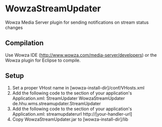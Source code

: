 WowzaStreamUpdater
==================

Wowza Media Server plugin for sending notifications on stream status changes


Compilation
-----------
Use Wowza IDE (http://www.wowza.com/media-server/developers) or the Wowza plugin for Eclipse to compile.

Setup
-----
1. Set a proper VHost name in [wowza-install-dir]/conf/VHosts.xml
2. Add the following code to the <Modules> section of your application's Application.xml:
      <Module>
        <Name>StreamUpdater</Name>
        <Description>WowzaStreamUpdater</Description>
        <Class>de.hhu.wms.streamupdater.StreamUpdater</Class>
      </Module>
3. Add the following code to the <Properties> section of your application's Application.xml:
      <Property>
        <Name>streamupdaterurl</Name>
        <Value>http://[your-handler-url]</Value>
      </Property>
3. Copy WowzaStreamUpdater.jar to [wowza-install-dir]/lib
